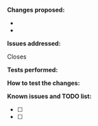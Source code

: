 <!-- First of all, THANK YOU for your contribution.
<!-- ---------------------------------------------- -->
<!-- Please fill this template unless your PR is very simple/straightforward.
<!-- Do not forget to have a look at our Pull Request tutorial:
<!-- https://github.com/azerothcore/azerothcore-wotlk/wiki/Contribute#how-to-create-a-pull-request
<!-- ---------------------------------------------- -->
<!-- If you intend to contribute more than once, you should really join us on our discord channel!
<!-- The link is on our site http://azerothcore.org/ or in the readme https://github.com/azerothcore/azerothcore-wotlk etc...
<!-- We set cosmetic ranks for our contributors and may give access to special resources/knowledge to them! -->


<!-- WRITE A RELEVANT TITLE -->


**Changes proposed:**

-  
-  


**Issues addressed:**

<!-- Just paste the link to the issue you close, like this:
<!-- Closes https://github.com/azerothcore/azerothcore-wotlk/issues/967 -->
Closes 


**Tests performed:**

<!--  Does it build without errors?
<!--  Did you test in-game?
<!--  What did you test?
<!--  Did you do all these tests on Linux, Mac or Windows?
<!--  Other tests performed -->


**How to test the changes:**

<!-- Describe how to test the fix after applying the Pull Request. If needed describe how to test the issue before applying the <!-- Pull Request (for example, if the issue has not been reported before).
<!--  - Which commands to use? Which NPC to teleport to?
<!--  - Do we need to have debug flags on Cmake?
<!--  - Do we need to look at the console? etc...
<!--  - We need to confirm the changes first, so try to make the work easy for testers, please. -->


**Known issues and TODO list:**

<!-- This is a TODO list with checkboxes to tick -->
- [ ]
- [ ] 


<!-- OPTIONAL - If your Pull Request is not targeting the Master branch then remove the comments and specify the Target Branch 
<!-- **Target branch(es):**
---- 1.x/2.x etc. -->


<!-- NOTE:
<!-- -----
<!-- You no longer need to squash your commits, on merge we will squash them for you (when there are too many commits we merge them into one big commit for a cleaner and easy to read history). -->


